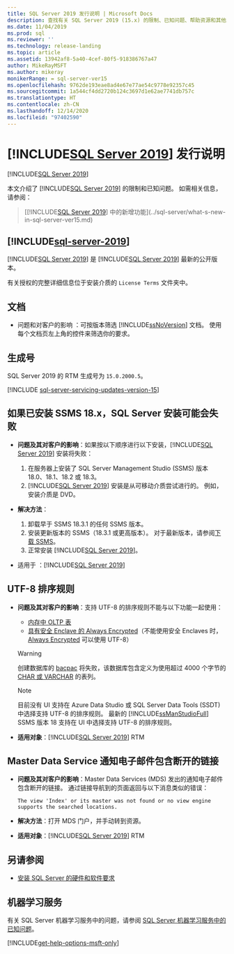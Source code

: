 ```yaml
---
title: SQL Server 2019 发行说明 | Microsoft Docs
description: 查找有关 SQL Server 2019 (15.x) 的限制、已知问题、帮助资源和其他发行说明的信息。
ms.date: 11/04/2019
ms.prod: sql
ms.reviewer: ''
ms.technology: release-landing
ms.topic: article
ms.assetid: 13942af8-5a40-4cef-80f5-918386767a47
author: MikeRayMSFT
ms.author: mikeray
monikerRange: = sql-server-ver15
ms.openlocfilehash: 9762de193eae8ad4e67e77ae54c9778e92357c45
ms.sourcegitcommit: 1a544cf4dd2720b124c3697d1e62ae7741db757c
ms.translationtype: HT
ms.contentlocale: zh-CN
ms.lasthandoff: 12/14/2020
ms.locfileid: "97402590"
---
```

# <a name="sql-server-2019-release-notes"></a>[!INCLUDE[SQL Server 2019](../includes/sssqlv15-md.md)] 发行说明
[!INCLUDE[SQL Server 2019](../includes/applies-to-version/sqlserver2019.md)]

本文介绍了 [!INCLUDE[SQL Server 2019](../includes/sssqlv15-md.md)] 的限制和已知问题。 如需相关信息，请参阅：

> [[!INCLUDE[SQL Server 2019](../includes/sssqlv15-md.md)] 中的新增功能](../sql-server/what-s-new-in-sql-server-ver15.md)

## [!INCLUDE[sql-server-2019](../includes/sssqlv15-md.md)]

[!INCLUDE[SQL Server 2019](../includes/sssqlv15-md.md)] 是 [!INCLUDE[SQL Server 2019](../includes/ssnoversion-md.md)] 最新的公开版本。

有关授权的完整详细信息位于安装介质的 `License Terms` 文件夹中。

## <a name="documentation"></a>文档

- 问题和对客户的影响  ：可按版本筛选 [!INCLUDE[ssNoVersion](../includes/ssnoversion-md.md)] 文档。 使用每个文档页左上角的控件来筛选你的要求。

## <a name="build-number"></a>生成号

SQL Server 2019 的 RTM 生成号为 `15.0.2000.5`。

[!INCLUDE [sql-server-servicing-updates-version-15](../includes/sql-server-servicing-updates-version-15.md)]

## <a name="sql-server-installation-may-fail-if-ssms-18x-is-installed"></a>如果已安装 SSMS 18.x，SQL Server 安装可能会失败

- **问题及其对客户的影响**：如果按以下顺序进行以下安装，[!INCLUDE[SQL Server 2019](../includes/sssqlv15-md.md)] 安装将失败：
  1. 在服务器上安装了 SQL Server Management Studio (SSMS) 版本 18.0、18.1、18.2 或 18.3。
  1. [!INCLUDE[SQL Server 2019](../includes/sssqlv15-md.md)] 安装是从可移动介质尝试进行的。 例如，安装介质是 DVD。

- **解决方法**：
  1. 卸载早于 SSMS 18.3.1 的任何 SSMS 版本。
  1. 安装更新版本的 SSMS（18.3.1 或更高版本）。 对于最新版本，请参阅[下载 SSMS](../ssms/download-sql-server-management-studio-ssms.md)。
  1. 正常安装 [!INCLUDE[SQL Server 2019](../includes/sssqlv15-md.md)]。

- 适用于  ：[!INCLUDE[SQL Server 2019](../includes/sssqlv15-md.md)]

## <a name="utf-8-collations"></a>UTF-8 排序规则

- **问题及其对客户的影响**：支持 UTF-8 的排序规则不能与以下功能一起使用：
  - [内存中 OLTP 表](../relational-databases/in-memory-oltp/introduction-to-memory-optimized-tables.md)
  - [具有安全 Enclave 的 Always Encrypted](../relational-databases/security/encryption/always-encrypted-enclaves.md)（不能使用安全 Enclaves 时，[Always Encrypted](../relational-databases/security/encryption/always-encrypted-database-engine.md) 可以使用 UTF-8）

  > [!WARNING]
  > 创建数据库的 [bacpac](../relational-databases/data-tier-applications/data-tier-applications.md#bacpac) 将失败，该数据库包含定义为使用超过 4000 个字节的 [CHAR 或 VARCHAR](../t-sql/data-types/char-and-varchar-transact-sql.md) 的表列。
  
  > [!NOTE]
  > 目前没有 UI 支持在 Azure Data Studio 或 SQL Server Data Tools (SSDT) 中选择支持 UTF-8 的排序规则。 最新的 [!INCLUDE[ssManStudioFull](../includes/ssmanstudiofull-md.md)] SSMS 版本 18 支持在 UI 中选择支持 UTF-8 的排序规则。

- **适用对象**：[!INCLUDE[SQL Server 2019](../includes/sssqlv15-md.md)] RTM

## <a name="master-data-service-notification-email-contains-broken-link"></a>Master Data Service 通知电子邮件包含断开的链接

- **问题及其对客户的影响**：Master Data Services (MDS) 发出的通知电子邮件包含断开的链接。 通过链接导航到的页面返回与以下消息类似的错误：

   `The view 'Index' or its master was not found or no view engine supports the searched locations.`

- **解决方法**：打开 MDS 门户，并手动转到资源。

- **适用对象**：[!INCLUDE[SQL Server 2019](../includes/sssqlv15-md.md)] RTM

## <a name="see-also"></a>另请参阅

- [安装 SQL Server 的硬件和软件要求](../sql-server/install/hardware-and-software-requirements-for-installing-sql-server-ver15.md)

## <a name="machine-learning-services"></a>机器学习服务

有关 SQL Server 机器学习服务中的问题，请参阅 [SQL Server 机器学习服务中的已知问题](../machine-learning/troubleshooting/known-issues-for-sql-server-machine-learning-services.md)。

[!INCLUDE[get-help-options-msft-only](../includes/paragraph-content/get-help-options.md)]
